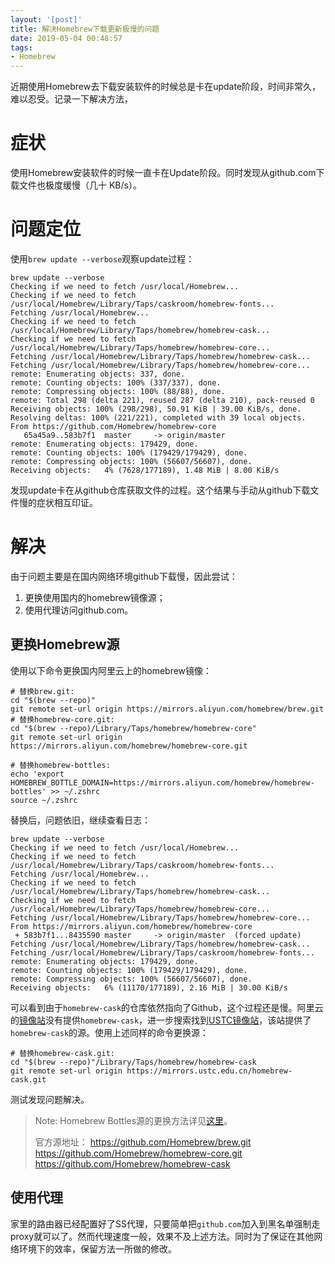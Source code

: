 ```yaml
---
layout: '[post]'
title: 解决Homebrew下载更新极慢的问题
date: 2019-05-04 00:48:57
tags:
- Homebrew
---
```

近期使用Homebrew去下载安装软件的时候总是卡在update阶段，时间非常久，难以忍受。记录一下解决方法，
<!--more-->
# 症状
使用Homebrew安装软件的时候一直卡在Update阶段。同时发现从github.com下载文件也极度缓慢（几十 KB/s）。

# 问题定位
使用`brew update --verbose`观察update过程：
```
brew update --verbose
Checking if we need to fetch /usr/local/Homebrew...
Checking if we need to fetch /usr/local/Homebrew/Library/Taps/caskroom/homebrew-fonts...
Fetching /usr/local/Homebrew...
Checking if we need to fetch /usr/local/Homebrew/Library/Taps/homebrew/homebrew-cask...
Checking if we need to fetch /usr/local/Homebrew/Library/Taps/homebrew/homebrew-core...
Fetching /usr/local/Homebrew/Library/Taps/homebrew/homebrew-cask...
Fetching /usr/local/Homebrew/Library/Taps/homebrew/homebrew-core...
remote: Enumerating objects: 337, done.
remote: Counting objects: 100% (337/337), done.
remote: Compressing objects: 100% (88/88), done.
remote: Total 298 (delta 221), reused 287 (delta 210), pack-reused 0
Receiving objects: 100% (298/298), 50.91 KiB | 39.00 KiB/s, done.
Resolving deltas: 100% (221/221), completed with 39 local objects.
From https://github.com/Homebrew/homebrew-core
   65a45a9..583b7f1  master     -> origin/master
remote: Enumerating objects: 179429, done.
remote: Counting objects: 100% (179429/179429), done.
remote: Compressing objects: 100% (56607/56607), done.
Receiving objects:   4% (7628/177189), 1.48 MiB | 8.00 KiB/s
```
发现update卡在从github仓库获取文件的过程。这个结果与手动从github下载文件慢的症状相互印证。

# 解决
由于问题主要是在国内网络环境github下载慢，因此尝试：
1. 更换使用国内的homebrew镜像源；
2. 使用代理访问github.com。

## 更换Homebrew源
使用以下命令更换国内阿里云上的homebrew镜像：
```
# 替换brew.git:
cd "$(brew --repo)"
git remote set-url origin https://mirrors.aliyun.com/homebrew/brew.git
# 替换homebrew-core.git:
cd "$(brew --repo)/Library/Taps/homebrew/homebrew-core"
git remote set-url origin https://mirrors.aliyun.com/homebrew/homebrew-core.git

# 替换homebrew-bottles:
echo 'export HOMEBREW_BOTTLE_DOMAIN=https://mirrors.aliyun.com/homebrew/homebrew-bottles' >> ~/.zshrc
source ~/.zshrc
```
替换后，问题依旧，继续查看日志：
```
brew update --verbose
Checking if we need to fetch /usr/local/Homebrew...
Checking if we need to fetch /usr/local/Homebrew/Library/Taps/caskroom/homebrew-fonts...
Fetching /usr/local/Homebrew...
Checking if we need to fetch /usr/local/Homebrew/Library/Taps/homebrew/homebrew-cask...
Checking if we need to fetch /usr/local/Homebrew/Library/Taps/homebrew/homebrew-core...
Fetching /usr/local/Homebrew/Library/Taps/homebrew/homebrew-core...
From https://mirrors.aliyun.com/homebrew/homebrew-core
 + 583b7f1...8435590 master     -> origin/master  (forced update)
Fetching /usr/local/Homebrew/Library/Taps/homebrew/homebrew-cask...
Fetching /usr/local/Homebrew/Library/Taps/caskroom/homebrew-fonts...
remote: Enumerating objects: 179429, done.
remote: Counting objects: 100% (179429/179429), done.
remote: Compressing objects: 100% (56607/56607), done.
Receiving objects:   6% (11170/177189), 2.16 MiB | 30.00 KiB/s
```
可以看到由于`homebrew-cask`的仓库依然指向了Github，这个过程还是慢。阿里云的[镜像站](https://opsx.alibaba.com/mirror)没有提供`homebrew-cask`，进一步搜索找到[USTC镜像站](http://mirrors.ustc.edu.cn/)，该站提供了`homebrew-cask`的源。使用上述同样的命令更换源：
```
# 替换homebrew-cask.git:
cd "$(brew --repo)"/Library/Taps/homebrew/homebrew-cask
git remote set-url origin https://mirrors.ustc.edu.cn/homebrew-cask.git
```
测试发现问题解决。
> Note: Homebrew Bottles源的更换方法详见[这里](https://mirrors.ustc.edu.cn/help/homebrew-bottles.html)。
>
> 官方源地址：
>   https://github.com/Homebrew/brew.git
>   https://github.com/Homebrew/homebrew-core.git
>   https://github.com/Homebrew/homebrew-cask

## 使用代理
家里的路由器已经配置好了SS代理，只要简单把`github.com`加入到黑名单强制走proxy就可以了。然而代理速度一般，效果不及上述方法。同时为了保证在其他网络环境下的效率，保留方法一所做的修改。
